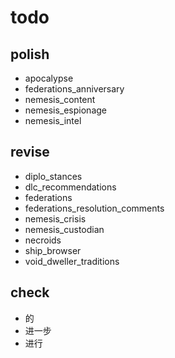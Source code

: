 # todo

## polish

* apocalypse
* federations_anniversary
* nemesis_content
* nemesis_espionage
* nemesis_intel

## revise

* diplo_stances
* dlc_recommendations
* federations
* federations_resolution_comments
* nemesis_crisis
* nemesis_custodian
* necroids
* ship_browser
* void_dweller_traditions

## check

* 的
* 进一步
* 进行

